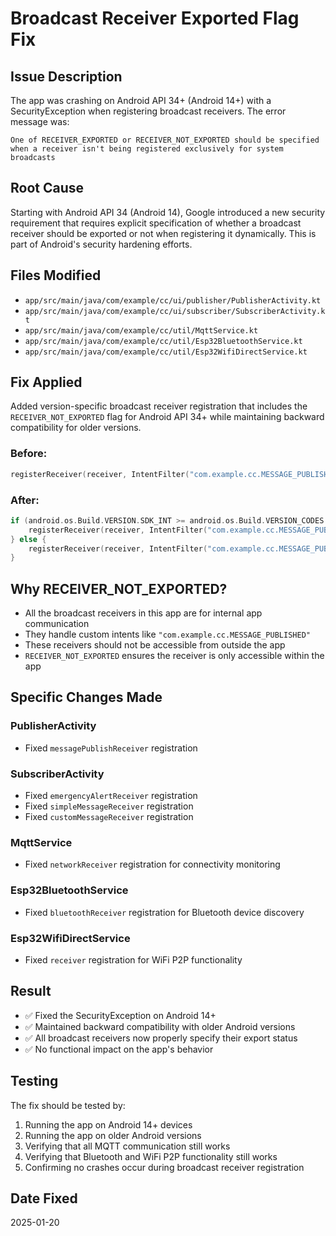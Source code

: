 # Broadcast Receiver Exported Flag Fix

## Issue Description
The app was crashing on Android API 34+ (Android 14+) with a SecurityException when registering broadcast receivers. The error message was:

```
One of RECEIVER_EXPORTED or RECEIVER_NOT_EXPORTED should be specified when a receiver isn't being registered exclusively for system broadcasts
```

## Root Cause
Starting with Android API 34 (Android 14), Google introduced a new security requirement that requires explicit specification of whether a broadcast receiver should be exported or not when registering it dynamically. This is part of Android's security hardening efforts.

## Files Modified
- `app/src/main/java/com/example/cc/ui/publisher/PublisherActivity.kt`
- `app/src/main/java/com/example/cc/ui/subscriber/SubscriberActivity.kt`
- `app/src/main/java/com/example/cc/util/MqttService.kt`
- `app/src/main/java/com/example/cc/util/Esp32BluetoothService.kt`
- `app/src/main/java/com/example/cc/util/Esp32WifiDirectService.kt`

## Fix Applied
Added version-specific broadcast receiver registration that includes the `RECEIVER_NOT_EXPORTED` flag for Android API 34+ while maintaining backward compatibility for older versions.

### Before:
```kotlin
registerReceiver(receiver, IntentFilter("com.example.cc.MESSAGE_PUBLISHED"))
```

### After:
```kotlin
if (android.os.Build.VERSION.SDK_INT >= android.os.Build.VERSION_CODES.TIRAMISU) {
    registerReceiver(receiver, IntentFilter("com.example.cc.MESSAGE_PUBLISHED"), Context.RECEIVER_NOT_EXPORTED)
} else {
    registerReceiver(receiver, IntentFilter("com.example.cc.MESSAGE_PUBLISHED"))
}
```

## Why RECEIVER_NOT_EXPORTED?
- All the broadcast receivers in this app are for internal app communication
- They handle custom intents like `"com.example.cc.MESSAGE_PUBLISHED"`
- These receivers should not be accessible from outside the app
- `RECEIVER_NOT_EXPORTED` ensures the receiver is only accessible within the app

## Specific Changes Made

### PublisherActivity
- Fixed `messagePublishReceiver` registration

### SubscriberActivity  
- Fixed `emergencyAlertReceiver` registration
- Fixed `simpleMessageReceiver` registration
- Fixed `customMessageReceiver` registration

### MqttService
- Fixed `networkReceiver` registration for connectivity monitoring

### Esp32BluetoothService
- Fixed `bluetoothReceiver` registration for Bluetooth device discovery

### Esp32WifiDirectService
- Fixed `receiver` registration for WiFi P2P functionality

## Result
- ✅ Fixed the SecurityException on Android 14+
- ✅ Maintained backward compatibility with older Android versions
- ✅ All broadcast receivers now properly specify their export status
- ✅ No functional impact on the app's behavior

## Testing
The fix should be tested by:
1. Running the app on Android 14+ devices
2. Running the app on older Android versions
3. Verifying that all MQTT communication still works
4. Verifying that Bluetooth and WiFi P2P functionality still works
5. Confirming no crashes occur during broadcast receiver registration

## Date Fixed
2025-01-20

